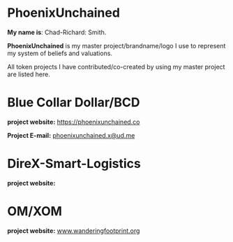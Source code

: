 # PhoenixUnchained
**My name is**: Chad-Richard: Smith.

**PhoenixUnchained** is my master project/brandname/logo I use to represent my system of beliefs and valuations.

All token projects I have contributed/co-created by using my master project are listed here.
# Blue Collar Dollar/BCD
**project website:** https://phoenixunchained.co

**Project E-mail:** phoenixunchained.x@ud.me

# DireX-Smart-Logistics

**project website:**

# OM/XOM
**project website:** www.wanderingfootprint.org
